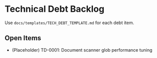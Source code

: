 # Technical Debt Backlog

Use `docs/templates/TECH_DEBT_TEMPLATE.md` for each debt item.

## Open Items

- (Placeholder) TD-0001: Document scanner glob performance tuning
